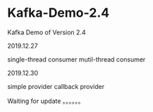 # Kafka-Demo-2.4
Kafka Demo of Version 2.4

2019.12.27 

single-thread consumer
mutil-thread consumer


2019.12.30

simple provider
callback provider


Waiting for update 。。。。。。

